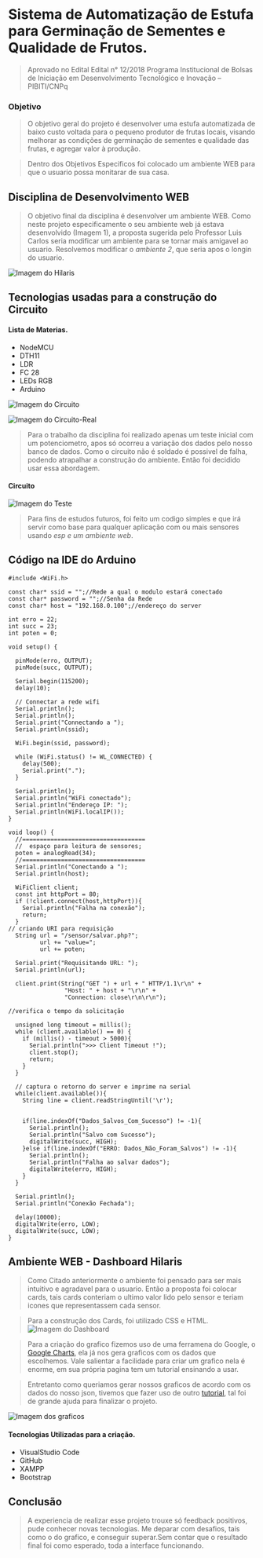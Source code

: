 # Sistema de Automatização de Estufa para Germinação de Sementes e Qualidade de Frutos.

>Aprovado no Edital Edital n° 12/2018 Programa Institucional de Bolsas de Iniciação em Desenvolvimento Tecnológico e 
Inovação – PIBITI/CNPq

### Objetivo
>O objetivo geral do projeto é desenvolver uma estufa automatizada de baixo custo voltada para o pequeno produtor de frutas locais, visando melhorar as condições de germinação de sementes e qualidade das frutas, e agregar valor à produção.

> Dentro dos Objetivos Especificos foi colocado um ambiente WEB para que o usuario possa monitarar de sua casa. 

## Disciplina de Desenvolvimento WEB
> O objetivo final da disciplina é desenvolver um ambiente WEB. Como neste projeto especificamente o seu ambiente web já estava desenvolvido (Imagem 1), a proposta sugerida pelo Professor Luis Carlos seria modificar um ambiente para se tornar mais amigavel ao usuario. Resolvemos modificar o *ambiente 2*, que seria apos o longin do usuario.

![Imagem do Hilaris](./imgs/Insterface1.png)

## Tecnologias usadas para a construção do Circuito
#### Lista de Materias.
* NodeMCU
* DTH11
* LDR
* FC 28
* LEDs RGB
* Arduino

![Imagem do Circuito](./imgs/circuito1.png)

![Imagem do Circuito-Real](./imgs/CircuitoReal.png)


>Para o trabalho da disciplina foi realizado apenas um teste inicial com um potenciometro, apos só ocorreu a variação dos dados pelo nosso banco de dados. Como o circuito não é soldado é possivel de falha, podendo atrapalhar a construção do ambiente. Então foi decidido usar essa abordagem. 


#### Circuito 

![Imagem do Teste](./imgs/Potenciometro_led.png)


> Para fins de estudos futuros, foi feito um codigo simples e que irá servir como base para qualquer aplicação com ou mais sensores usando *esp e um ambiente web*.

## Código na IDE do Arduino 

```
#include <WiFi.h>

const char* ssid = "";//Rede a qual o modulo estará conectado
const char* password = "";//Senha da Rede
const char* host = "192.168.0.100";//endereço do server

int erro = 22;
int succ = 23;
int poten = 0;

void setup() {

  pinMode(erro, OUTPUT);
  pinMode(succ, OUTPUT);
  
  Serial.begin(115200);
  delay(10);
  
  // Connectar a rede wifi
  Serial.println();
  Serial.println();
  Serial.print("Connectando a ");
  Serial.println(ssid);
  
  WiFi.begin(ssid, password);

  while (WiFi.status() != WL_CONNECTED) {
    delay(500);
    Serial.print(".");
  }
  
  Serial.println();
  Serial.println("WiFi conectado");
  Serial.println("Endereço IP: ");
  Serial.println(WiFi.localIP());
}

void loop() {
  //===================================
  //  espaço para leitura de sensores;
  poten = analogRead(34);
  //===================================
  Serial.println("Conectando a ");
  Serial.println(host);

  WiFiClient client;
  const int httpPort = 80;
  if (!client.connect(host,httpPort)){
    Serial.println("Falha na conexão");
    return;
  }
// criando URI para requisição
  String url = "/sensor/salvar.php?";
         url += "value=";
         url += poten;
         
  Serial.print("Requisitando URL: ");
  Serial.println(url);
  
  client.print(String("GET ") + url + " HTTP/1.1\r\n" + 
                "Host: " + host + "\r\n" +
                "Connection: close\r\n\r\n");
                
//verifica o tempo da solicitação

  unsigned long timeout = millis();
  while (client.available() == 0) {
    if (millis() - timeout > 5000){
      Serial.println(">>> Client Timeout !");
      client.stop();
      return;
    }
  }

  // captura o retorno do server e imprime na serial
  while(client.available()){
    String line = client.readStringUntil('\r');

  
    if(line.indexOf("Dados_Salvos_Com_Sucesso") != -1){
      Serial.println();
      Serial.println("Salvo com Sucesso");
      digitalWrite(succ, HIGH);
    }else if(line.indexOf("ERRO: Dados_Não_Foram_Salvos") != -1){
      Serial.println();
      Serial.println("Falha ao salvar dados");
      digitalWrite(erro, HIGH);
    }
  }
  
  Serial.println();
  Serial.println("Conexão Fechada");
  
  delay(10000);  
  digitalWrite(erro, LOW);
  digitalWrite(succ, LOW);
}

```

## Ambiente WEB - Dashboard Hilaris

> Como Citado anteriormente o ambiente foi pensado para ser mais intuitivo e agradavel para o usuario. Então a proposta foi colocar cards, tais cards conteriam o ultimo valor lido pelo sensor e teriam icones que representassem cada sensor.

>Para a construção dos Cards, foi utilizado CSS e HTML.
![Imagem do Dashboard](./imgs/Cards.png)

> Para a criação do grafico fizemos uso de uma ferramena do Google, o 	[Google Charts](https://developers.google.com/chart/interactive/docs), ela já nos gera graficos com os dados que escolhemos. Vale salientar a facilidade para criar um grafico nela é enorme, em sua própria pagina tem um tutorial ensinando a usar.

>Entretanto como queriamos gerar nossos graficos de acordo com os dados do nosso json, tivemos que fazer uso de outro [tutorial](http://webzoon.blogspot.com/2015/04/como-criar-graficos-com-api-do-google.html), tal foi de grande ajuda para finalizar o projeto.

![Imagem dos graficos](./imgs/graficos.png)

#### Tecnologias Utilizadas para a criação.
* VisualStudio Code 
* GitHub
* XAMPP
* Bootstrap

## Conclusão
> A experiencia de realizar esse projeto trouxe só feedback positivos, pude conhecer novas tecnologias. Me deparar com desafios, tais como o do grafico, e conseguir superar.Sem contar que o resultado final foi como esperado, toda a interface funcionando.








